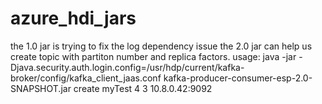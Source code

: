 # azure_hdi_jars
the 1.0 jar is trying to fix the log dependency issue
the 2.0 jar can help us create topic with partiton number  and replica factors.
usage:
java -jar   -Djava.security.auth.login.config=/usr/hdp/current/kafka-broker/config/kafka_client_jaas.conf kafka-producer-consumer-esp-2.0-SNAPSHOT.jar create myTest 4 3 10.8.0.42:9092
